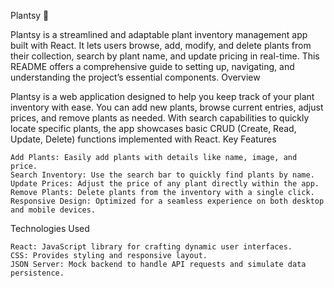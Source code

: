 Plantsy 🌱

Plantsy is a streamlined and adaptable plant inventory management app built with React. It lets users browse, add, modify, and delete plants from their collection, search by plant name, and update pricing in real-time. This README offers a comprehensive guide to setting up, navigating, and understanding the project’s essential components.
Overview

Plantsy is a web application designed to help you keep track of your plant inventory with ease. You can add new plants, browse current entries, adjust prices, and remove plants as needed. With search capabilities to quickly locate specific plants, the app showcases basic CRUD (Create, Read, Update, Delete) functions implemented with React.
Key Features

    Add Plants: Easily add plants with details like name, image, and price.
    Search Inventory: Use the search bar to quickly find plants by name.
    Update Prices: Adjust the price of any plant directly within the app.
    Remove Plants: Delete plants from the inventory with a single click.
    Responsive Design: Optimized for a seamless experience on both desktop and mobile devices.

Technologies Used

    React: JavaScript library for crafting dynamic user interfaces.
    CSS: Provides styling and responsive layout.
    JSON Server: Mock backend to handle API requests and simulate data persistence.